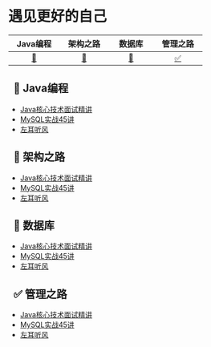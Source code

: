 # 遇见更好的自己

|   Java编程   |   架构之路   |    数据库    |   管理之路   |
| :---: | :---: | :---: | :---: |
| [📙](#Java编程) |  [📗](#架构之路)  |  [🔐](#数据库)  | [✅](#管理之路)  |

##   📙 Java编程

* [Java核心技术面试精讲](https://fengzb.gitbook.io/java-core)
* [MySQL实战45讲](https://fengzb.gitbook.io/mysql-in-action)
* [左耳听风](https://fengzb.gitbook.io/left-ear-wind)

##   📗 架构之路

* [Java核心技术面试精讲](https://fengzb.gitbook.io/java-core)
* [MySQL实战45讲](https://fengzb.gitbook.io/mysql-in-action)
* [左耳听风](https://fengzb.gitbook.io/left-ear-wind)

##   🔐 数据库

* [Java核心技术面试精讲](https://fengzb.gitbook.io/java-core)
* [MySQL实战45讲](https://fengzb.gitbook.io/mysql-in-action)
* [左耳听风](https://fengzb.gitbook.io/left-ear-wind)

##   ✅ 管理之路

* [Java核心技术面试精讲](https://fengzb.gitbook.io/java-core)
* [MySQL实战45讲](https://fengzb.gitbook.io/mysql-in-action)
* [左耳听风](https://fengzb.gitbook.io/left-ear-wind)

